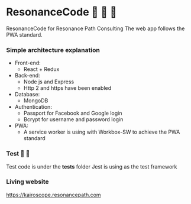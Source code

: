 # ResonanceCode :notebook: :green_book: :orange_book:

ResonanceCode for Resonance Path Consulting
The web app follows the PWA standard.

### Simple architecture explanation

- Front-end:
  - React + Redux
- Back-end:
  - Node js and Express
  - Http 2 and https have been enabled
- Database:
  - MongoDB
- Authentication:
  - Passport for Facebook and Google login
  - Bcrypt for username and password login
- PWA:
  - A service worker is using with Workbox-SW to achieve the PWA standard

### Test :tada: :tada:
Test code is under the __tests__ folder
Jest is using as the test framework

### Living website
https://kairoscope.resonancepath.com
